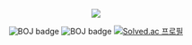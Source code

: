 <!-- 
![Dongwon's GitHub stats](https://github-readme-stats.vercel.app/api?username=tuna1210&theme=material-palenight&show_icons=true)
<!-- ![](https://github-profile-trophy.vercel.app/?username=tuna1210&theme=dracula) 
![](https://c.tenor.com/_QM_wResHSsAAAAi/jokebear-nongdamgom.gif)
-->
<!-- ![mazandi](http://mazandi.herokuapp.com/api?handle=tuna1210&theme=dark) -->
<!-- [![Solved.ac 프로필](http://mazassumnida.wtf/api/v2/generate_badge?boj=tuna1210)](https://solved.ac/tuna1210) -->
<!-- ![](https://c.tenor.com/PK95lqgvj4kAAAAi/%EC%8B%A0%EB%82%98%EB%8A%94%EB%86%8D%EB%8B%B4%EA%B3%B0-%EC%A0%95%EC%8B%A0%EC%82%AC%EB%82%98%EC%9A%B4%EB%86%8D%EB%8B%B4%EA%B3%B0.gif) -->

<!-- ![BOJ badge](https://boj-badge.herokuapp.com/?id=tuna1210&label=BOJ&query=id&color=%232cc897) -->
<!-- ![](https://github-profile-trophy.vercel.app/?username=ryo-ma&rank=S)  -->

<div align=center>
  
  ![](https://github-profile-trophy.vercel.app/?username=tuna1210&theme=onedark&row=2&column=3&margin-w=3&margin-h=3&title=Commit,Followers,Repositories) 

  ![BOJ badge](https://boj-badge.herokuapp.com/?id=tuna1210&label=BOJ&nbsp;Rank&query=rank+b&color=%234cabab)
  ![BOJ badge](https://boj-badge.herokuapp.com/?id=tuna1210&label=Streak&query=max_streak&color=%234cabab)
  [![Solved.ac 프로필](http://mazassumnida.wtf/api/mini/generate_badge?boj=tuna1210)](https://solved.ac/tuna1210)

</div>
<!--
**tuna1210/tuna1210** is a ✨ _special_ ✨ repository because its `README.md` (this file) appears on your GitHub profile.

Here are some ideas to get you started:

- 🔭 I’m currently working on ...
- 🌱 I’m currently learning ...
- 👯 I’m looking to collaborate on ...
- 🤔 I’m looking for help with ...
- 💬 Ask me about ...
- 📫 How to reach me: ...
- 😄 Pronouns: ...
- ⚡ Fun fact: ...
-->
